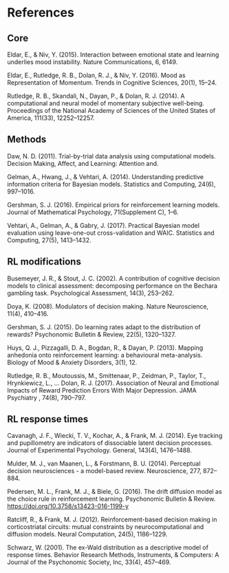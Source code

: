# References
## Core
Eldar, E., & Niv, Y. (2015). Interaction between emotional state and learning underlies mood instability. Nature Communications, 6, 6149.

Eldar, E., Rutledge, R. B., Dolan, R. J., & Niv, Y. (2016). Mood as Representation of Momentum. Trends in Cognitive Sciences, 20(1), 15–24.

Rutledge, R. B., Skandali, N., Dayan, P., & Dolan, R. J. (2014). A computational and neural model of momentary subjective well-being. Proceedings of the National Academy of Sciences of the United States of America, 111(33), 12252–12257.

## Methods
Daw, N. D. (2011). Trial-by-trial data analysis using computational models. Decision Making, Affect, and Learning: Attention and. 

Gelman, A., Hwang, J., & Vehtari, A. (2014). Understanding predictive information criteria for Bayesian models. Statistics and Computing, 24(6), 997–1016.

Gershman, S. J. (2016). Empirical priors for reinforcement learning models. Journal of Mathematical Psychology, 71(Supplement C), 1–6.

Vehtari, A., Gelman, A., & Gabry, J. (2017). Practical Bayesian model evaluation using leave-one-out cross-validation and WAIC. Statistics and Computing, 27(5), 1413–1432.

## RL modifications
Busemeyer, J. R., & Stout, J. C. (2002). A contribution of cognitive decision models to clinical assessment: decomposing performance on the Bechara gambling task. Psychological Assessment, 14(3), 253–262.

Doya, K. (2008). Modulators of decision making. Nature Neuroscience, 11(4), 410–416.

Gershman, S. J. (2015). Do learning rates adapt to the distribution of rewards? Psychonomic Bulletin & Review, 22(5), 1320–1327.

Huys, Q. J., Pizzagalli, D. A., Bogdan, R., & Dayan, P. (2013). Mapping anhedonia onto reinforcement learning: a behavioural meta-analysis. Biology of Mood & Anxiety Disorders, 3(1), 12.

Rutledge, R. B., Moutoussis, M., Smittenaar, P., Zeidman, P., Taylor, T., Hrynkiewicz, L., … Dolan, R. J. (2017). Association of Neural and Emotional Impacts of Reward Prediction Errors With Major Depression. JAMA Psychiatry , 74(8), 790–797.

## RL response times
Cavanagh, J. F., Wiecki, T. V., Kochar, A., & Frank, M. J. (2014). Eye tracking and pupillometry are indicators of dissociable latent decision processes. Journal of Experimental Psychology. General, 143(4), 1476–1488.

Mulder, M. J., van Maanen, L., & Forstmann, B. U. (2014). Perceptual decision neurosciences - a model-based review. Neuroscience, 277, 872–884.

Pedersen, M. L., Frank, M. J., & Biele, G. (2016). The drift diffusion model as the choice rule in reinforcement learning. Psychonomic Bulletin & Review. https://doi.org/10.3758/s13423-016-1199-y

Ratcliff, R., & Frank, M. J. (2012). Reinforcement-based decision making in corticostriatal circuits: mutual constraints by neurocomputational and diffusion models. Neural Computation, 24(5), 1186–1229.

Schwarz, W. (2001). The ex-Wald distribution as a descriptive model of response times. Behavior Research Methods, Instruments, & Computers: A Journal of the Psychonomic Society, Inc, 33(4), 457–469.